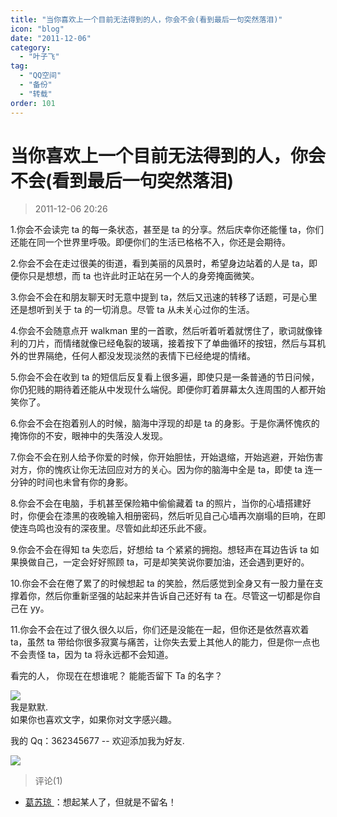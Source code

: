 ```yaml
---
title: "当你喜欢上一个目前无法得到的人，你会不会(看到最后一句突然落泪)"
icon: "blog"
date: "2011-12-06"
category:
  - "叶子飞"
tag:
  - "QQ空间"
  - "备份"
  - "转载"
order: 101
---
```

# 当你喜欢上一个目前无法得到的人，你会不会(看到最后一句突然落泪)

> 2011-12-06 20:26

1.你会不会读完 ta 的每一条状态，甚至是 ta 的分享。然后庆幸你还能懂 ta，你们还能在同一个世界里呼吸。即便你们的生活已格格不入，你还是会期待。

2.你会不会在走过很美的街道，看到美丽的风景时，希望身边站着的人是 ta，即便你只是想想，而 ta 也许此时正站在另一个人的身旁掩面微笑。

3.你会不会在和朋友聊天时无意中提到 ta，然后又迅速的转移了话题，可是心里还是想听到关于 ta 的一切消息。尽管 ta 从未关心过你的生活。

4.你会不会随意点开 walkman 里的一首歌，然后听着听着就愣住了，歌词就像锋利的刀片，而情绪就像已经龟裂的玻璃，接着按下了单曲循环的按钮，然后与耳机外的世界隔绝，任何人都没发现淡然的表情下已经绝堤的情绪。

5.你会不会在收到 ta 的短信后反复看上很多遍，即使只是一条普通的节日问候，你仍犯贱的期待着还能从中发现什么端倪。即便你盯着屏幕太久连周围的人都开始笑你了。

6.你会不会在抱着别人的时候，脑海中浮现的却是 ta 的身影。于是你满怀愧疚的掩饰你的不安，眼神中的失落没人发现。

7.你会不会在别人给予你爱的时候，你开始胆怯，开始退缩，开始逃避，开始伤害对方，你的愧疚让你无法回应对方的关心。因为你的脑海中全是 ta，即使 ta 连一分钟的时间也未曾有你的身影。

8.你会不会在电脑，手机甚至保险箱中偷偷藏着 ta 的照片，当你的心墙搭建好时，你便会在漆黑的夜晚输入相册密码，然后听见自己心墙再次崩塌的巨响，在即使连鸟鸣也没有的深夜里。尽管如此却还乐此不疲。

9.你会不会在得知 ta 失恋后，好想给 ta 个紧紧的拥抱。想轻声在耳边告诉 ta 如果换做自己，一定会好好照顾 ta，可是却笑笑说你要加油，还会遇到更好的。

10.你会不会在倦了累了的时候想起 ta 的笑脸，然后感觉到全身又有一股力量在支撑着你，然后你重新坚强的站起来并告诉自己还好有 ta 在。尽管这一切都是你自己在 yy。

11.你会不会在过了很久很久以后，你们还是没能在一起，但你还是依然喜欢着 ta，虽然 ta 带给你很多寂寞与痛苦，让你失去爱上其他人的能力，但是你一点也不会责怪 ta，因为 ta 将永远都不会知道。

看完的人， 你现在在想谁呢？ 能能否留下 Ta 的名字？

[![](https://pan.4a1801.life:11443/d/public/Qzone_wyf/Blogs/images/0DC054C3)](https://pan.4a1801.life:11443/d/public/Qzone_wyf/Blogs/images/0DC054C3)  
我是默默.  
如果你也喜欢文字，如果你对文字感兴趣。

我的 Qq：362345677 -- 欢迎添加我为好友.

[![](https://pan.4a1801.life:11443/d/public/Qzone_wyf/Blogs/images/F65B2E61.webp)](https://pan.4a1801.life:11443/d/public/Qzone_wyf/Blogs/images/F65B2E61.webp)

> 评论(1)

- [葛苏琼 ](https://user.qzone.qq.com/1594217884)：想起某人了，但就是不留名！
